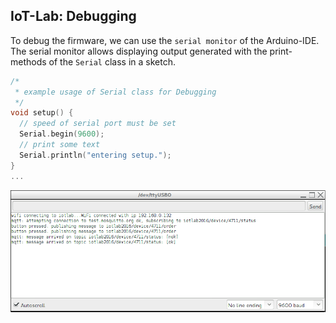 ## IoT-Lab: Debugging

To debug the firmware, we can use the `serial monitor` of the Arduino-IDE. The serial monitor allows displaying output generated with the print-methods of the `Serial` class in a sketch.

``` c++
/*
 * example usage of Serial class for Debugging
 */
void setup() {
  // speed of serial port must be set
  Serial.begin(9600);
  // print some text
  Serial.println("entering setup.");
}
...
```
<img src="images/serial_monitor.png">
